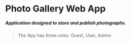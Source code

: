 <h1>Photo Gallery Web App</h1>


<h5>Application designed to store and publish photographs.</h5>


>The App has three roles: Guest, User, Admin